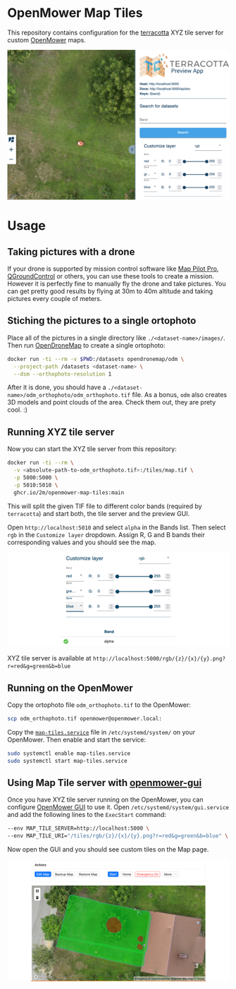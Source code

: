 # OpenMower Map Tiles

This repository contains configuration for the [terracotta][] XYZ tile server for custom [OpenMower][openmower] maps.

![demo][]

[terracotta]: https://github.com/DHI-GRAS/terracotta
[openmower]:  https://openmower.de/
[demo]:       ./docs/demo.png

# Usage

## Taking pictures with a drone

If your drone is supported by mission control software like [Map Pilot Pro][map-pilot-pro], [QGroundControl][qgroundcontrol] or others, you can use these tools to create a mission. However it is perfectly fine to manually fly the drone and take pictures. You can get pretty good results by flying at 30m to 40m altitude and taking pictures every couple of meters.

## Stiching the pictures to a single ortophoto

Place all of the pictures in a single directory like `./<dataset-name>/images/`. Then run [OpenDroneMap][odm] to create a single ortophoto:

```bash
docker run -ti --rm -v $PWD:/datasets opendronemap/odm \
  --project-path /datasets <dataset-name> \
  --dsm --orthophoto-resolution 1
```

After it is done, you should have a `./<dataset-name>/odm_orthophoto/odm_orthophoto.tif` file. As a bonus, `odm` also creates 3D models and point clouds of the area. Check them out, they are prety cool. :)

## Running XYZ tile server

Now you can start the XYZ tile server from this repository:

```bash
docker run -ti --rm \
  -v <absolute-path-to-odm_orthophoto.tif>:/tiles/map.tif \
  -p 5000:5000 \
  -p 5010:5010 \
  ghcr.io/2m/openmower-map-tiles:main
```

This will split the given TIF file to different color bands (required by `terracotta`) and start both, the tile server and the preview GUI.

Open `http://localhost:5010` and select `alpha` in the Bands list. Then select `rgb` in the `Customize layer` dropdown. Assign R, G and B bands their corresponding values and you should see the map.

![preview][]

XYZ tile server is available at `http://localhost:5000/rgb/{z}/{x}/{y}.png?r=red&g=green&b=blue`

[map-pilot-pro]:     https://dronesmadeeasy.com/map-pilot
[qgroundcontrol]:    http://qgroundcontrol.com/
[odm]:               https://github.com/OpenDroneMap/ODM
[preview]:           ./docs/preview.png

## Running on the OpenMower

Copy the ortophoto file `odm_orthophoto.tif` to the OpenMower:

```bash
scp odm_orthophoto.tif openmower@openmower.local:
```

Copy the [`map-tiles.service`][map-tiles-service] file in `/etc/systemd/system/` on your OpenMower. Then enable and start the service:

```bash
sudo systemctl enable map-tiles.service
sudo systemctl start map-tiles.service
```

[map-tiles-service]: ./map-tiles.service

## Using Map Tile server with [openmower-gui][]

Once you have XYZ tile server running on the OpenMower, you can configure [OpenMower GUI][openmower-gui] to use it.
Open `/etc/systemd/system/gui.service` and add the following lines to the `ExecStart` command:

```bash
--env MAP_TILE_SERVER=http://localhost:5000 \
--env MAP_TILE_URI="/tiles/rgb/{z}/{x}/{y}.png?r=red&g=green&b=blue" \
```

Now open the GUI and you should see custom tiles on the Map page.

![map][]

[openmower-gui]: https://github.com/cedbossneo/openmower-gui
[map]:           ./docs/map.png

